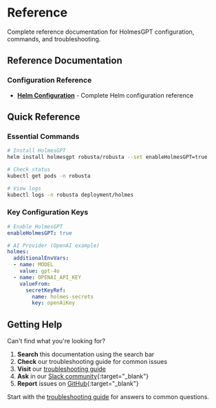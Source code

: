 # Reference

Complete reference documentation for HolmesGPT configuration, commands, and troubleshooting.

## Reference Documentation

### Configuration Reference
- **[Helm Configuration](helm-configuration.md)** - Complete Helm configuration reference

## Quick Reference

### Essential Commands

```bash
# Install HolmesGPT
helm install holmesgpt robusta/robusta --set enableHolmesGPT=true

# Check status
kubectl get pods -n robusta

# View logs
kubectl logs -n robusta deployment/holmes
```

### Key Configuration Keys

```yaml
# Enable HolmesGPT
enableHolmesGPT: true

# AI Provider (OpenAI example)
holmes:
  additionalEnvVars:
  - name: MODEL
    value: gpt-4o
  - name: OPENAI_API_KEY
    valueFrom:
      secretKeyRef:
        name: holmes-secrets
        key: openAiKey
```


## Getting Help

Can't find what you're looking for?

1. **Search** this documentation using the search bar
2. **Check** our troubleshooting guide for common issues
3. **Visit** our [troubleshooting guide](troubleshooting.md)
4. **Ask** in our [Slack community](https://robustacommunity.slack.com){:target="_blank"}
5. **Report** issues on [GitHub](https://github.com/robusta-dev/holmesgpt/issues){:target="_blank"}

Start with the [troubleshooting guide](troubleshooting.md) for answers to common questions.
